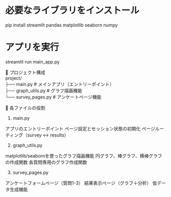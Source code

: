 # 必要なライブラリをインストール
pip install streamlit pandas matplotlib seaborn numpy

# アプリを実行
streamlit run main_app.py


📂 プロジェクト構成  
project/  
├── main.py              # メインアプリ（エントリーポイント）  
├── graph_utils.py       # グラフ描画機能  
└── survey_pages.py      # アンケートページ機能  

🔧 各ファイルの役割
1. main.py

アプリのエントリーポイント
ページ設定とセッション状態の初期化
ページルーティング（survey ↔ results）

2. graph_utils.py

matplotlib/seabornを使ったグラフ描画機能
円グラフ、棒グラフ、横棒グラフの作成関数
各質問専用のグラフ作成関数

3. survey_pages.py

アンケートフォームページ（質問1-3）
結果表示ページ（グラフ＋分析）
仮データ生成機能
